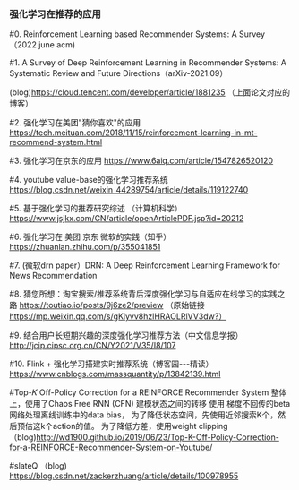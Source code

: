 ### 强化学习在推荐的应用

#0. Reinforcement Learning based Recommender Systems: A Survey （2022 june acm)

#1. A Survey of Deep Reinforcement Learning in Recommender Systems: A Systematic Review and Future Directions（arXiv-2021.09）
  
 (blog)https://cloud.tencent.com/developer/article/1881235   （上面论文对应的博客）
 
 
#2. 强化学习在美团"猜你喜欢"的应用 https://tech.meituan.com/2018/11/15/reinforcement-learning-in-mt-recommend-system.html

#3. 强化学习在京东的应用 https://www.6aiq.com/article/1547826520120

#4. youtube value-base的强化学习推荐系统 https://blog.csdn.net/weixin_44289754/article/details/119122740

#5. 基于强化学习的推荐研究综述 （计算机科学）https://www.jsjkx.com/CN/article/openArticlePDF.jsp?id=20212

#6. 强化学习在 美团 京东 微软的实践（知乎） https://zhuanlan.zhihu.com/p/355041851

#7. (微软drn paper）DRN: A Deep Reinforcement Learning Framework for News Recommendation

#8. 猜您所想：淘宝搜索/推荐系统背后深度强化学习与自适应在线学习的实践之路 https://toutiao.io/posts/9j6ze2/preview （原始链接 https://mp.weixin.qq.com/s/gKlyvv8hzlHRAOLRlVV3dw?）

#9. 结合用户长短期兴趣的深度强化学习推荐方法（中文信息学报）  http://jcip.cipsc.org.cn/CN/Y2021/V35/I8/107

#10. Flink + 强化学习搭建实时推荐系统（博客园---精读）  https://www.cnblogs.com/massquantity/p/13842139.html

#Top-𝐾 Off-Policy Correction for a REINFORCE Recommender System
  整体上，使用了Chaos Free RNN (CFN) 建模状态之间的转移
  使用 梯度不回传的beta网络处理离线训练中的data bias，
  为了降低状态空间，先使用近邻搜索K个，然后预估这k个action的值。
  为了降低方差，使用weight clipping
  （blog)http://wd1900.github.io/2019/06/23/Top-K-Off-Policy-Correction-for-a-REINFORCE-Recommender-System-on-Youtube/
  
 #slateQ （blog) https://blog.csdn.net/zackerzhuang/article/details/100978955
 
